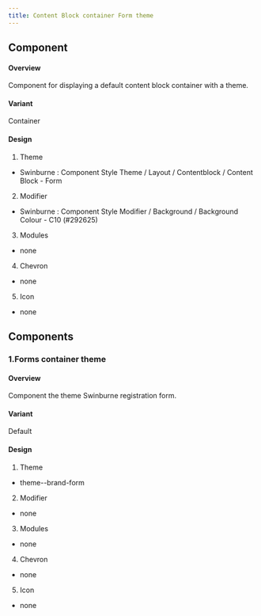 ```yaml
---
title: Content Block container Form theme
---
```

## Component
#### Overview
 Component for displaying a default content block container with a theme.
#### Variant
 Container
#### Design
1. Theme
 * Swinburne : Component Style Theme / Layout / Contentblock / Content Block - Form
2. Modifier
 * Swinburne : Component Style Modifier / Background / Background Colour - C10 (#292625)
3. Modules
 * none
4. Chevron
 * none
5. Icon
 * none
 
## Components
### 1.Forms container theme
#### Overview
 Component the theme Swinburne registration form.
#### Variant
 Default
#### Design
1. Theme
 * theme--brand-form
2. Modifier
 * none
3. Modules
 * none
4. Chevron
 * none
5. Icon
 * none
